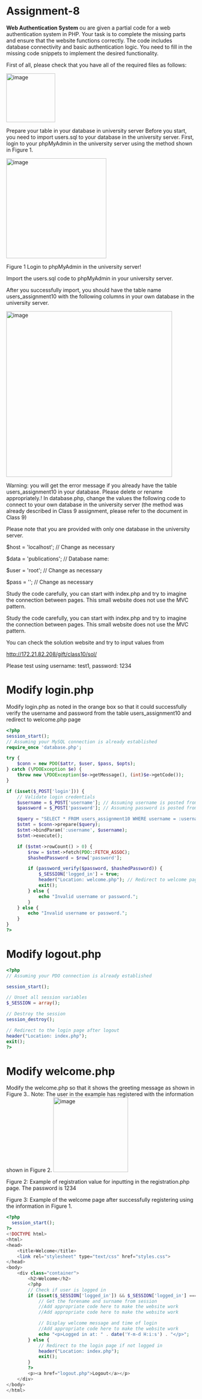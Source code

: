 # Assignment-8
**Web Authentication System**
ou are given a partial code for a web authentication system in PHP.
Your task is to complete the missing parts and ensure that the website
functions correctly. The code includes database connectivity and basic
authentication logic. You need to fill in the missing code snippets to
implement the desired functionality.

First of all, please check that you have all of the required files as
follows:


<img width="130" alt="image" src="https://github.com/Shibaura-WebDesign-2024/Assignment-8/assets/80506579/6da7b781-34fc-438f-baf9-fa81aeab69d7">


Prepare your table in your database in university server
Before you start, you need to import users.sql to your database in the university server.
First, login to your phpMyAdmin in the university server using the method shown in Figure 1.




<img width="266" alt="image" src="https://github.com/Shibaura-WebDesign-2024/Assignment-8/assets/80506579/fbb6baed-ed34-473d-abee-23d89c151555">

Figure 1 Login to phpMyAdmin in the university server!




Import the users.sql code to phpMyAdmin in your university server.

After you successfully import, you should have the table name users_assignment10 with the following columns in your own database in the university server.


<img width="441" alt="image" src="https://github.com/Shibaura-WebDesign-2024/Assignment-8/assets/80506579/f7039ff0-3043-4022-85c9-664b7030269d">



Warning: you will get the error message if you already have the table users_assignment10 in your database. Please delete or rename appropriately.!
In database.php, change the values the following code to connect to your own database in the university server (the method was already described in Class 9 assignment, please refer to the document in Class 9)

Please note that you are provided with only one database in the university server.

$host = 'localhost';      // Change as necessary

$data = 'publications';	    // Database name: 

$user = 'root';           // Change as necessary

$pass = '';               // Change as necessary

Study the code carefully, you can start with index.php and try to imagine the connection between pages. This small website does not use the MVC pattern.


Study the code carefully, you can start with index.php and try to imagine the connection between pages. This small website does not use the MVC pattern.

You can check the solution website and try to input values from

http://172.21.82.208/gift/class10/sol/

Please test using username: test1, password: 1234


# Modify login.php

Modify login.php as noted in the orange box so that it could successfully verify the username and password from the table users_assignment10 and redirect to welcome.php page

```php
<?php
session_start();
// Assuming your MySQL connection is already established
require_once 'database.php';

try {
    $conn = new PDO($attr, $user, $pass, $opts);
} catch (\PDOException $e) {
    throw new \PDOException($e->getMessage(), (int)$e->getCode());
}

if (isset($_POST['login'])) {
    // Validate login credentials
    $username = $_POST['username']; // Assuming username is posted from form
    $password = $_POST['password']; // Assuming password is posted from form

    $query = "SELECT * FROM users_assignment10 WHERE username = :username";
    $stmt = $conn->prepare($query);
    $stmt->bindParam(':username', $username);
    $stmt->execute();

    if ($stmt->rowCount() > 0) {
        $row = $stmt->fetch(PDO::FETCH_ASSOC);
        $hashedPassword = $row['password'];

        if (password_verify($password, $hashedPassword)) {
            $_SESSION['logged_in'] = true;
            header("Location: welcome.php"); // Redirect to welcome page after successful login
            exit();
        } else {
            echo "Invalid username or password.";
        }
    } else {
        echo "Invalid username or password.";
    }
}
?>

```
# Modify logout.php
```php
<?php
// Assuming your PDO connection is already established

session_start();

// Unset all session variables
$_SESSION = array();

// Destroy the session
session_destroy();

// Redirect to the login page after logout
header("Location: index.php");
exit();
?>
```

# Modify welcome.php
Modify the welcome.php so that it shows the greeting message as shown in Figure 3.. 
Note: The user in the example has registered with the information shown in Figure 2. 
 <img width="199" alt="image" src="https://github.com/Shibaura-WebDesign-2024/Assignment-8/assets/80506579/19f6dd9d-a651-41e0-a688-4d23c0ff27db">

Figure 2: Example of registration value for inputting in the registration.php page. 
The password is 1234

 
Figure 3: Example of the welcome page after successfully registering using the information in Figure 1.

```php
<?php
  session_start();
?>
<!DOCTYPE html>
<html>
<head>
    <title>Welcome</title>
    <link rel="stylesheet" type="text/css" href="styles.css">
</head>
<body>
    <div class="container">
        <h2>Welcome</h2>
        <?php
        // Check if user is logged in
        if (isset($_SESSION['logged_in']) && $_SESSION['logged_in'] === true) {
            // Get the forename and surname from session
            //Add appropriate code here to make the website work
            //Add appropriate code here to make the website work

            // Display welcome message and time of login
            //Add appropriate code here to make the website work
            echo "<p>Logged in at: " . date('Y-m-d H:i:s') . "</p>";
        } else {
            // Redirect to the login page if not logged in
            header("Location: index.php");
            exit();
        }
        ?>
        <p><a href="logout.php">Logout</a></p>
    </div>
</body>
</html>
```






